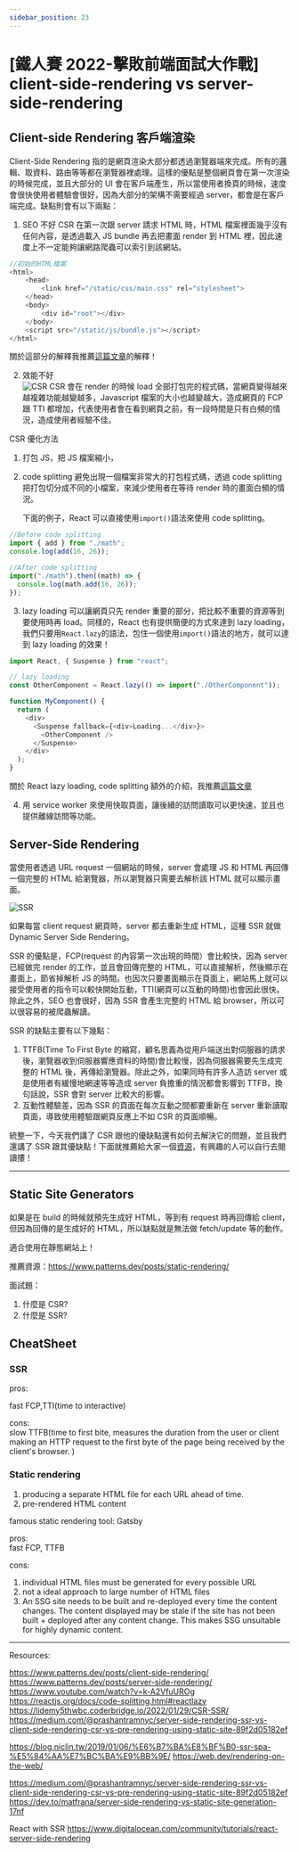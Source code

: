 ```yaml
---
sidebar_position: 23
---
```


# [鐵人賽 2022-擊敗前端面試大作戰] client-side-rendering vs server-side-rendering

## Client-side Rendering 客戶端渲染

Client-Side Rendering 指的是網頁渲染大部分都透過瀏覽器端來完成。所有的邏輯、取資料、路由等等都在瀏覽器裡處理。這樣的優點是整個網頁會在第一次渲染的時候完成，並且大部分的 UI 會在客戶端產生，所以當使用者換頁的時候，速度會很快使用者體驗會很好，因為大部分的架構不需要經過 server，都會是在客戶端完成。缺點則會有以下兩點：

1. SEO 不好
   CSR 在第一次跟 server 請求 HTML 時，HTML 檔案裡面幾乎沒有任何內容，是透過載入 JS bundle 再去把畫面 render 到 HTML 裡，因此速度上不一定能夠讓網路爬蟲可以索引到該網站。

```js
//初始的HTML檔案
<html>
    <head>
        <link href="/static/css/main.css" rel="stylesheet">
    </head>
    <body>
        <div id="root"></div>
    </body>
    <script src="/static/js/bundle.js"></script>
</html>
```

關於這部分的解釋我推薦[這篇文章](https://lidemy5thwbc.coderbridge.io/2022/01/29/CSR-SSR/)的解釋！

2. 效能不好  
   ![CSR](./Img/CSR.png)
   CSR 會在 render 的時候 load 全部打包完的程式碼，當網頁變得越來越複雜功能越變越多，Javascript 檔案的大小也越變越大，造成網頁的 FCP 跟 TTI 都增加，代表使用者會在看到網頁之前，有一段時間是只有白頻的情況，造成使用者經驗不佳。

CSR 優化方法

1. 打包 JS，把 JS 檔案縮小，
2. code splitting
   避免出現一個檔案非常大的打包程式碼，透過 code splitting 把打包切分成不同的小檔案，來減少使用者在等待 render 時的畫面白頻的情況。

   下面的例子，React 可以直接使用`import()`語法來使用 code splitting。

```js
//Before code splitting
import { add } from "./math";
console.log(add(16, 26));

//After code splitting
import("./math").then((math) => {
  console.log(math.add(16, 26));
});
```

3. lazy loading
   可以讓網頁只先 render 重要的部分，把比較不重要的資源等到要使用時再 load。同樣的，React 也有提供簡便的方式來達到 lazy loading，我們只要用`React.lazy`的語法，包住一個使用`import()`語法的地方，就可以達到 lazy loading 的效果！

```js
import React, { Suspense } from "react";

// lazy loading
const OtherComponent = React.lazy(() => import("./OtherComponent"));

function MyComponent() {
  return (
    <div>
      <Suspense fallback={<div>Loading...</div>}>
        <OtherComponent />
      </Suspense>
    </div>
  );
}
```

關於 React lazy loading, code splitting 額外的介紹，我推薦[這篇文章](https://medium.com/starbugs/react-%E7%82%BA%E5%A4%AA%E9%BE%90%E5%A4%A7%E7%9A%84%E7%A8%8B%E5%BC%8F%E7%A2%BC%E5%81%9A-lazy-loading-%E5%92%8C-code-splitting-7384626a6e0d)

4. 用 service worker 來使用快取頁面，讓後續的訪問讀取可以更快速，並且也提供離線訪問等功能。

## Server-Side Rendering

當使用者透過 URL request 一個網站的時候，server 會處理 JS 和 HTML 再回傳一個完整的 HTML 給瀏覽器，所以瀏覽器只需要去解析該 HTML 就可以顯示畫面。

![SSR](./Img/SSR.png)

如果每當 client request 網頁時，server 都去重新生成 HTML，這種 SSR 就做 Dynamic Server Side Rendering。

SSR 的優點是，FCP(request 的內容第一次出現的時間）會比較快，因為 server 已經做完 render 的工作，並且會回傳完整的 HTML，可以直接解析，然後顯示在畫面上，節省掉解析 JS 的時間。也因次只要畫面顯示在頁面上，網站馬上就可以接受使用者的指令可以較快開始互動，TTI(網頁可以互動的時間)也會因此很快。除此之外，SEO 也會很好，因為 SSR 會產生完整的 HTML 給 browser，所以可以很容易的被爬蟲解讀。

SSR 的缺點主要有以下幾點：

1.  TTFB(Time To First Byte 的縮寫，顧名思義為從用戶端送出對伺服器的請求後，瀏覽器收到伺服器響應資料的時間)會比較慢，因為伺服器需要先生成完整的 HTML 後，再傳給瀏覽器。除此之外，如果同時有許多人造訪 server 或是使用者有緩慢地網速等等造成 server 負擔重的情況都會影響到 TTFB，換句話說，SSR 會對 server 比較大的影響。
2.  互動性體驗差，因為 SSR 的頁面在每次互動之間都要重新在 server 重新讀取頁面，導致使用體驗跟網頁反應上不如 CSR 的頁面順暢。

統整一下，今天我們講了 CSR 跟他的優缺點還有如何去解決它的問題，並且我們還講了 SSR 跟其優缺點！下面就推薦給大家一個[資源](https://www.patterns.dev/posts/static-rendering/)，有興趣的人可以自行去閱讀摟！

---

## Static Site Generators

如果是在 build 的時候就預先生成好 HTML，等到有 request 時再回傳給 client，但因為回傳的是生成好的 HTML，所以缺點就是無法做 fetch/update 等的動作。

適合使用在靜態網站上！

推薦資源：https://www.patterns.dev/posts/static-rendering/

面試題：

1. 什麼是 CSR?
2. 什麼是 SSR?

## CheatSheet

### SSR

pros:

fast FCP,TTI(time to interactive)

cons:  
slow TTFB(time to first bite, measures the duration from the user or client making an HTTP request to the first byte of the page being received by the client's browser. )

### Static rendering

1. producing a separate HTML file for each URL ahead of time.
2. pre-rendered HTML content

famous static rendering tool: Gatsby

pros:  
fast FCP, TTFB

cons:

1. individual HTML files must be generated for every possible URL
2. not a ideal approach to large number of HTML files
3. An SSG site needs to be built and re-deployed every time the content changes. The content displayed may be stale if the site has not been built + deployed after any content change. This makes SSG unsuitable for highly dynamic content.

---

Resources:

https://www.patterns.dev/posts/client-side-rendering/
https://www.patterns.dev/posts/server-side-rendering/
https://www.youtube.com/watch?v=k-A2VfuUROg
https://reactjs.org/docs/code-splitting.html#reactlazy
https://lidemy5thwbc.coderbridge.io/2022/01/29/CSR-SSR/
https://medium.com/@prashantramnyc/server-side-rendering-ssr-vs-client-side-rendering-csr-vs-pre-rendering-using-static-site-89f2d05182ef

https://blog.niclin.tw/2019/01/06/%E6%B7%BA%E8%BF%B0-ssr-spa-%E5%84%AA%E7%BC%BA%E9%BB%9E/
https://web.dev/rendering-on-the-web/

https://medium.com/@prashantramnyc/server-side-rendering-ssr-vs-client-side-rendering-csr-vs-pre-rendering-using-static-site-89f2d05182ef
https://dev.to/matfrana/server-side-rendering-vs-static-site-generation-17nf

React with SSR
https://www.digitalocean.com/community/tutorials/react-server-side-rendering
